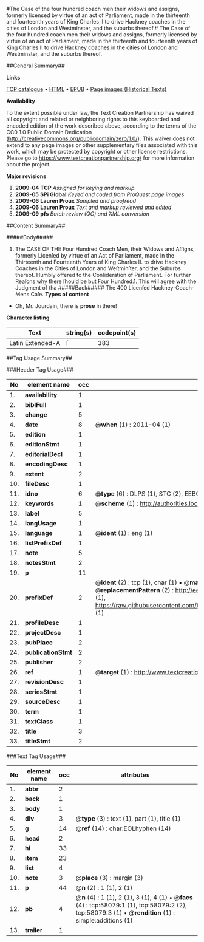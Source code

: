 #The Case of the four hundred coach men their widows and assigns, formerly licensed by virtue of an act of Parliament, made in the thirteenth and fourteenth years of King Charles II to drive Hackney coaches in the cities of London and Westminster, and the suburbs thereof.#
The Case of the four hundred coach men their widows and assigns, formerly licensed by virtue of an act of Parliament, made in the thirteenth and fourteenth years of King Charles II to drive Hackney coaches in the cities of London and Westminster, and the suburbs thereof.

##General Summary##

**Links**

[TCP catalogue](http://www.ota.ox.ac.uk/tcp/)  • 
[HTML](http://tei.it.ox.ac.uk/tcp/Texts-HTML/free/A31/A31157.html)  • 
[EPUB](http://tei.it.ox.ac.uk/tcp/Texts-EPUB/free/A31/A31157.epub) • 
[Page images (Historical Texts)](https://historicaltexts.jisc.ac.uk/eebo-12266097e)

**Availability**

To the extent possible under law, the Text Creation Partnership has waived all copyright and related or neighboring rights to this keyboarded and encoded edition of the work described above, according to the terms of the CC0 1.0 Public Domain Dedication (http://creativecommons.org/publicdomain/zero/1.0/). This waiver does not extend to any page images or other supplementary files associated with this work, which may be protected by copyright or other license restrictions. Please go to https://www.textcreationpartnership.org/ for more information about the project.

**Major revisions**

1. __2009-04__ __TCP__ *Assigned for keying and markup*
1. __2009-05__ __SPi Global__ *Keyed and coded from ProQuest page images*
1. __2009-06__ __Lauren Proux__ *Sampled and proofread*
1. __2009-06__ __Lauren Proux__ *Text and markup reviewed and edited*
1. __2009-09__ __pfs__ *Batch review (QC) and XML conversion*

##Content Summary##

#####Body#####

1. The CASE OF THE Four Hundred Coach Men, their Widows and Aſſigns, formerly Licenſed by virtue of an Act of Parliament, made in the Thirteenth and Fourteenth Years of King Charles II. to drive Hackney Coaches in the Cities of London and Weſtminſter, and the Suburbs thereof.
Humbly offered to the Conſideration of Parliament.
For further Reaſons why there ſhould be but Four Hundred.1. This will agree with the Judgment of tha
#####Back#####
The 400 Licenſed Hackney-Coach-Mens Caſe.
**Types of content**

  * Oh, Mr. Jourdain, there is **prose** in there!

**Character listing**


|Text|string(s)|codepoint(s)|
|---|---|---|
|Latin Extended-A|ſ|383|

##Tag Usage Summary##

###Header Tag Usage###

|No|element name|occ|attributes|
|---|---|---|---|
|1.|__availability__|1||
|2.|__biblFull__|1||
|3.|__change__|5||
|4.|__date__|8| @__when__ (1) : 2011-04 (1)|
|5.|__edition__|1||
|6.|__editionStmt__|1||
|7.|__editorialDecl__|1||
|8.|__encodingDesc__|1||
|9.|__extent__|2||
|10.|__fileDesc__|1||
|11.|__idno__|6| @__type__ (6) : DLPS (1), STC (2), EEBO-CITATION (1), OCLC (1), VID (1)|
|12.|__keywords__|1| @__scheme__ (1) : http://authorities.loc.gov/ (1)|
|13.|__label__|5||
|14.|__langUsage__|1||
|15.|__language__|1| @__ident__ (1) : eng (1)|
|16.|__listPrefixDef__|1||
|17.|__note__|5||
|18.|__notesStmt__|2||
|19.|__p__|11||
|20.|__prefixDef__|2| @__ident__ (2) : tcp (1), char (1)  •  @__matchPattern__ (2) : ([0-9\-]+):([0-9IVX]+) (1), (.+) (1)  •  @__replacementPattern__ (2) : http://eebo.chadwyck.com/downloadtiff?vid=$1&page=$2 (1), https://raw.githubusercontent.com/textcreationpartnership/Texts/master/tcpchars.xml#$1 (1)|
|21.|__profileDesc__|1||
|22.|__projectDesc__|1||
|23.|__pubPlace__|2||
|24.|__publicationStmt__|2||
|25.|__publisher__|2||
|26.|__ref__|1| @__target__ (1) : http://www.textcreationpartnership.org/docs/. (1)|
|27.|__revisionDesc__|1||
|28.|__seriesStmt__|1||
|29.|__sourceDesc__|1||
|30.|__term__|1||
|31.|__textClass__|1||
|32.|__title__|3||
|33.|__titleStmt__|2||


###Text Tag Usage###

|No|element name|occ|attributes|
|---|---|---|---|
|1.|__abbr__|2||
|2.|__back__|1||
|3.|__body__|1||
|4.|__div__|3| @__type__ (3) : text (1), part (1), title (1)|
|5.|__g__|14| @__ref__ (14) : char:EOLhyphen (14)|
|6.|__head__|2||
|7.|__hi__|33||
|8.|__item__|23||
|9.|__list__|4||
|10.|__note__|3| @__place__ (3) : margin (3)|
|11.|__p__|44| @__n__ (2) : 1 (1), 2 (1)|
|12.|__pb__|4| @__n__ (4) : 1 (1), 2 (1), 3 (1), 4 (1)  •  @__facs__ (4) : tcp:58079:1 (1), tcp:58079:2 (2), tcp:58079:3 (1)  •  @__rendition__ (1) : simple:additions (1)|
|13.|__trailer__|1||
